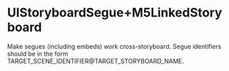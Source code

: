# UIStoryboardSegue+M5LinkedStoryboard

Make segues (including embeds) work cross-storyboard. Segue identifiers should be in the form TARGET_SCENE_IDENTIFIER@TARGET_STORYBOARD_NAME.
